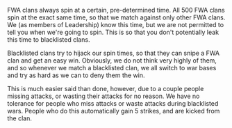 FWA clans always spin at a certain, pre-determined time. All 500 FWA clans spin at the exact same time, so that we match against only other FWA clans. We (as members of Leadership) know this time, but we are not permitted to tell you when we're going to spin. This is so that you don't potentially leak this time to blacklisted clans. 

Blacklisted clans try to hijack our spin times, so that they can snipe a FWA clan and get an easy win. Obviously, we do not think very highly of them, and so whenever we match a blacklisted clan, we all switch to war bases and try as hard as we can to deny them the win. 

This is much easier said than done, however, due to a couple people missing attacks, or wasting their attacks for no reason. We have no tolerance for people who miss attacks or waste attacks during blacklisted wars. People who do this automatically gain 5 strikes, and are kicked from the clan.